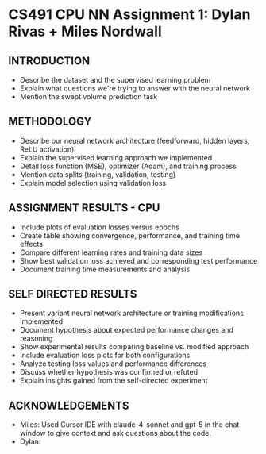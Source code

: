 # CS491 CPU NN Assignment 1: Dylan Rivas + Miles Nordwall

## INTRODUCTION
- Describe the dataset and the supervised learning problem
- Explain what questions we're trying to answer with the neural network
- Mention the swept volume prediction task

## METHODOLOGY
- Describe our neural network architecture (feedforward, hidden layers, ReLU activation)
- Explain the supervised learning approach we implemented
- Detail loss function (MSE), optimizer (Adam), and training process
- Mention data splits (training, validation, testing)
- Explain model selection using validation loss

## ASSIGNMENT RESULTS - CPU
- Include plots of evaluation losses versus epochs
- Create table showing convergence, performance, and training time effects
- Compare different learning rates and training data sizes
- Show best validation loss achieved and corresponding test performance
- Document training time measurements and analysis
## SELF DIRECTED RESULTS
- Present variant neural network architecture or training modifications implemented
- Document hypothesis about expected performance changes and reasoning
- Show experimental results comparing baseline vs. modified approach
- Include evaluation loss plots for both configurations
- Analyze testing loss values and performance differences
- Discuss whether hypothesis was confirmed or refuted
- Explain insights gained from the self-directed experiment
## ACKNOWLEDGEMENTS
- Miles: Used Cursor IDE with claude-4-sonnet and gpt-5 in the chat window to give context and ask questions about the code.
- Dylan:

